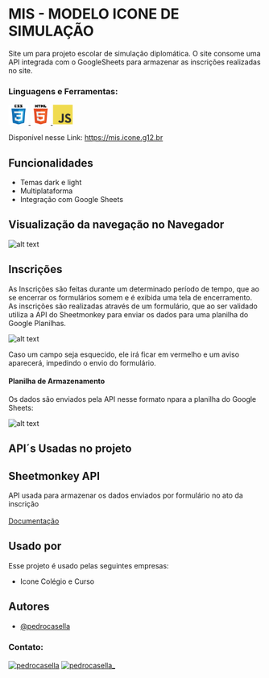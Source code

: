 
# MIS - MODELO ICONE DE SIMULAÇÃO

Site um para projeto escolar de simulação diplomática. O site consome uma API integrada com o GoogleSheets para armazenar as inscrições realizadas no site.


<h3 align="left">Linguagens e Ferramentas:</h3>
<p align="left"> <a href="https://www.w3schools.com/css/" target="_blank" rel="noreferrer"> <img src="https://raw.githubusercontent.com/devicons/devicon/master/icons/css3/css3-original-wordmark.svg" alt="css3" width="40" height="40"/> </a> <a href="https://www.w3.org/html/" target="_blank" rel="noreferrer"> <img src="https://raw.githubusercontent.com/devicons/devicon/master/icons/html5/html5-original-wordmark.svg" alt="html5" width="40" height="40"/> </a> <a href="https://developer.mozilla.org/en-US/docs/Web/JavaScript" target="_blank" rel="noreferrer"> <img src="https://raw.githubusercontent.com/devicons/devicon/master/icons/javascript/javascript-original.svg" alt="javascript" width="40" height="40"/> </a> </p>


Disponível nesse Link: https://mis.icone.g12.br

## Funcionalidades

- Temas dark e light
- Multiplataforma
- Integração com Google Sheets


## Visualização da navegação no Navegador

![alt text](https://pedrocasella.github.io/mis/gitvideos/navegacao.gif)


## Inscrições
As Inscrições são feitas durante um determinado período de tempo, que ao se encerrar os formulários somem e é exibida uma tela de encerramento. As inscrições são realizadas através de um formulário, que ao ser validado utiliza a API do Sheetmonkey para enviar os dados para uma planilha do Google Planilhas.

![alt text](https://pedrocasella.github.io/mis/gitvideos/Inscricoes.gif)

Caso um campo seja esquecido, ele irá ficar em vermelho e um aviso aparecerá, impedindo o envio do formulário.

#### Planilha de Armazenamento

Os dados são enviados pela API nesse formato npara a planilha do Google Sheets:

![alt text](https://lh3.googleusercontent.com/pw/AMWts8AnxnevylkI52N_Lr65bsbs4PrEx0YwHjhajUNoIIam7MKzW9wRa8T29nORtuPZByEeX1nUi4bJ6wnJLH3Tb2Px9RSbDYKd2s6pZGQqyyhljhOiEHdGP5yx-MmODpdTmK5hc9LoG1EAEf49I-8wGFr5=w1040-h74-no?authuser=0)





## API´s Usadas no projeto


## Sheetmonkey API
API usada para armazenar os dados enviados por formulário no ato da inscrição<br><br>
[Documentação](https://docs.sheetmonkey.io/)


## Usado por

Esse projeto é usado pelas seguintes empresas:

- Icone Colégio e Curso



## Autores

- [@pedrocasella](https://github.com/pedrocasella)

<h3 align="left">Contato:</h3>
<p align="left">
<a href="https://linkedin.com/in/pedrocasella" target="blank"><img align="center" src="https://raw.githubusercontent.com/rahuldkjain/github-profile-readme-generator/master/src/images/icons/Social/linked-in-alt.svg" alt="pedrocasella" height="30" width="40" /></a>
<a href="https://instagram.com/pedrocasella_" target="blank"><img align="center" src="https://raw.githubusercontent.com/rahuldkjain/github-profile-readme-generator/master/src/images/icons/Social/instagram.svg" alt="pedrocasella_" height="30" width="40" /></a>
</p>
